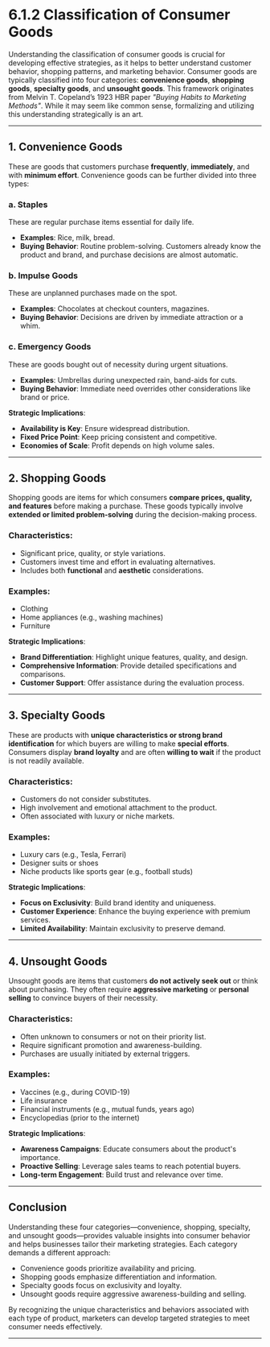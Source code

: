 # 6.1.2 Classification of Consumer Goods

Understanding the classification of consumer goods is crucial for developing effective strategies, as it helps to better understand customer behavior, shopping patterns, and marketing behavior. Consumer goods are typically classified into four categories: **convenience goods**, **shopping goods**, **specialty goods**, and **unsought goods**. This framework originates from Melvin T. Copeland’s 1923 HBR paper *"Buying Habits to Marketing Methods"*. While it may seem like common sense, formalizing and utilizing this understanding strategically is an art.

---

## **1. Convenience Goods**
These are goods that customers purchase **frequently**, **immediately**, and with **minimum effort**. Convenience goods can be further divided into three types:

### **a. Staples**
These are regular purchase items essential for daily life.
- **Examples**: Rice, milk, bread.
- **Buying Behavior**: Routine problem-solving. Customers already know the product and brand, and purchase decisions are almost automatic.

### **b. Impulse Goods**
These are unplanned purchases made on the spot.
- **Examples**: Chocolates at checkout counters, magazines.
- **Buying Behavior**: Decisions are driven by immediate attraction or a whim.

### **c. Emergency Goods**
These are goods bought out of necessity during urgent situations.
- **Examples**: Umbrellas during unexpected rain, band-aids for cuts.
- **Buying Behavior**: Immediate need overrides other considerations like brand or price.

**Strategic Implications**:
- **Availability is Key**: Ensure widespread distribution.
- **Fixed Price Point**: Keep pricing consistent and competitive.
- **Economies of Scale**: Profit depends on high volume sales.

---

## **2. Shopping Goods**
Shopping goods are items for which consumers **compare prices, quality, and features** before making a purchase. These goods typically involve **extended or limited problem-solving** during the decision-making process.

### **Characteristics**:
- Significant price, quality, or style variations.
- Customers invest time and effort in evaluating alternatives.
- Includes both **functional** and **aesthetic** considerations.

### **Examples**:
- Clothing
- Home appliances (e.g., washing machines)
- Furniture

**Strategic Implications**:
- **Brand Differentiation**: Highlight unique features, quality, and design.
- **Comprehensive Information**: Provide detailed specifications and comparisons.
- **Customer Support**: Offer assistance during the evaluation process.

---

## **3. Specialty Goods**
These are products with **unique characteristics or strong brand identification** for which buyers are willing to make **special efforts**. Consumers display **brand loyalty** and are often **willing to wait** if the product is not readily available.

### **Characteristics**:
- Customers do not consider substitutes.
- High involvement and emotional attachment to the product.
- Often associated with luxury or niche markets.

### **Examples**:
- Luxury cars (e.g., Tesla, Ferrari)
- Designer suits or shoes
- Niche products like sports gear (e.g., football studs)

**Strategic Implications**:
- **Focus on Exclusivity**: Build brand identity and uniqueness.
- **Customer Experience**: Enhance the buying experience with premium services.
- **Limited Availability**: Maintain exclusivity to preserve demand.

---

## **4. Unsought Goods**
Unsought goods are items that customers **do not actively seek out** or think about purchasing. They often require **aggressive marketing** or **personal selling** to convince buyers of their necessity.

### **Characteristics**:
- Often unknown to consumers or not on their priority list.
- Require significant promotion and awareness-building.
- Purchases are usually initiated by external triggers.

### **Examples**:
- Vaccines (e.g., during COVID-19)
- Life insurance
- Financial instruments (e.g., mutual funds, years ago)
- Encyclopedias (prior to the internet)

**Strategic Implications**:
- **Awareness Campaigns**: Educate consumers about the product's importance.
- **Proactive Selling**: Leverage sales teams to reach potential buyers.
- **Long-term Engagement**: Build trust and relevance over time.

---

## **Conclusion**
Understanding these four categories—convenience, shopping, specialty, and unsought goods—provides valuable insights into consumer behavior and helps businesses tailor their marketing strategies. Each category demands a different approach:
- Convenience goods prioritize availability and pricing.
- Shopping goods emphasize differentiation and information.
- Specialty goods focus on exclusivity and loyalty.
- Unsought goods require aggressive awareness-building and selling.

By recognizing the unique characteristics and behaviors associated with each type of product, marketers can develop targeted strategies to meet consumer needs effectively.

---
